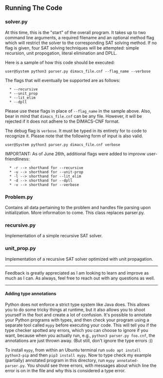 ## Running The Code 

### solver.py 
  At this time, this is the "start" of the overall program. It takes up to two command line arguments, a required filename and an
  optional method flag which will restrict the solver to the corresponding SAT solving method. If no flag is given, four SAT solving techniques will be attempted:
  simple recursion, unit propogation, literal elimination and DPLL.
  
  Here is a sample of how this code should be executed:
  
  `user@System python3 parser.py dimacs_file.cnf --flag_name --verbose`
  
  The flags that will eventually be supported are as follows:
  
      * --recursive
      * --unit_prop 
      * --lit_elim  
      * --dpll  
    
   Please use these flags in place of `--flag_name` in the sample above.
   Also, bear in mind that `dimacs_file.cnf` can be any file. However, it will be rejected if it does not adhere to the DIMACS-CNF format.
   
   The debug flag is `verbose`. It must be typed in its entirety for to code to recognize it.
   Please note that the following form of input is also valid.
   
   `user@System python3 parser.py dimacs_file.cnf verbose`
    
   IMPORTANT: As of June 26th, additional flags were added to improvw user-friendliness:
   
      * -r --> shorthand for --recursive
      * -u --> shorthand for --unit-prop 
      * -l --> shorthand for --lit_elim
      * -d --> shorthand for --dpll
      * -v --> shorthand for --verbose
   
### Problem.py
   Contains all data pertaining to the problem and handles file parsing upon initialization. More information to come.
   This class replaces parser.py.
   
### recursive.py 
   Implementation of a simple recursive SAT solver.
   
### unit_prop.py
   Implementation of a recursive SAT solver optimized with unit propagation.
    
---
    
   Feedback is greatly appreciated as I am looking to learn and improve as much as I can.
   As always, feel free to reach out with any questions as well.
   
---
 
#### Adding type annotations
 
Python does not enforce a strict type system like Java does. This allows you to do some tricky things
at runtime, but it also allows you to shoot yourself in the foot and create a lot of confusion. It's
possible to annotate your Python programs with types, and then check your program using a separate tool 
called `mypy` before executing your code. This will tell you if the type checker spotted any errors,
which you can choose to ignore if you want, because when you actually run, e.g., `python3 parser.py foo.cnf`, 
the annotations are just thrown away. (But still, don't ignore the type errors :))

To install `mypy`, from within an Ubuntu terminal run `sudo apt install python3-pip` and then
`pip3 install mypy`. Now to type check my example (partially) annotated program in this directory,
run `mypy annotated-parser.py`. You should see three errors, with messages about which line the
error is on in the file and why this is considered a type error.
